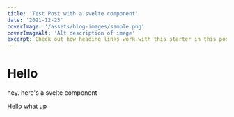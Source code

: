 ```yaml
---
title: 'Test Post with a svelte component'
date: '2021-12-23'
coverImage: '/assets/blog-images/sample.png'
coverImageAlt: 'Alt description of image'
excerpt: Check out how heading links work with this starter in this post.
---
```


<script>
	import AnnotationBox from "$lib/components/annotation-box/annotation-box.svelte";
</script>

# Hello

hey. here's a svelte component

<AnnotationBox type="info">
  Hello what up
</AnnotationBox>
